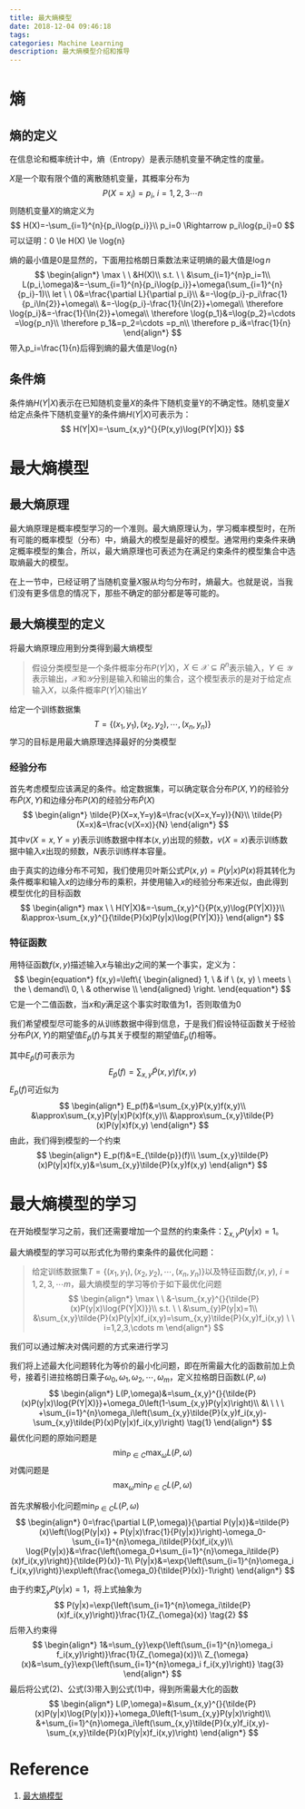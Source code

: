 ```yaml
---
title: 最大熵模型
date: 2018-12-04 09:46:18
tags:
categories: Machine Learning
description: 最大熵模型介绍和推导
---
```


# 熵

## 熵的定义

在信息论和概率统计中，熵（Entropy）是表示随机变量不确定性的度量。

$X$是一个取有限个值的离散随机变量，其概率分布为
$$
P(X=x_i)=p_i,\ i=1,2,3\cdots n
$$
则随机变量$X$的熵定义为
$$
H(X)=-\sum_{i=1}^{n}{p_i\log{p_i}}\\
p_i=0 \Rightarrow p_i\log{p_i}=0
$$
可以证明：0 \le H(X) \le \log{n}

熵的最小值是0是显然的，下面用拉格朗日乘数法来证明熵的最大值是$\log{n}$
$$
\begin{align*}
\max \ \ &H(X)\\
s.t. \ \ &\sum_{i=1}^{n}p_i=1\\
L(p_i,\omega)&=-\sum_{i=1}^{n}{p_i\log{p_i}}+\omega(\sum_{i=1}^{n}{p_i}-1)\\
let \ \ 0&=\frac{\partial L}{\partial p_i}\\
&=-\log{p_i}-p_i\frac{1}{p_i\ln{2}}+\omega\\
&=-\log{p_i}-\frac{1}{\ln{2}}+\omega\\
\therefore \log{p_i}&=-\frac{1}{\ln{2}}+\omega\\
\therefore \log{p_1}&=\log{p_2}=\cdots =\log{p_n}\\
\therefore p_1&=p_2=\cdots =p_n\\
\therefore p_i&=\frac{1}{n}
\end{align*}
$$
带入p_i=\frac{1}{n}后得到熵的最大值是\log{n}

## 条件熵

条件熵$H(Y|X)$表示在已知随机变量$X$的条件下随机变量Y的不确定性。随机变量$X$给定点条件下随机变量Y的条件熵$H(Y|X)$可表示为：
$$
H(Y|X)=-\sum_{x,y}^{}{P(x,y)\log{P(Y|X)}}
$$

# 最大熵模型

## 最大熵原理

最大熵原理是概率模型学习的一个准则。最大熵原理认为，学习概率模型时，在所有可能的概率模型（分布）中，熵最大的模型是最好的模型。通常用约束条件来确定概率模型的集合，所以，最大熵原理也可表述为在满足约束条件的模型集合中选取熵最大的模型。

在上一节中，已经证明了当随机变量$X$服从均匀分布时，熵最大。也就是说，当我们没有更多信息的情况下，那些不确定的部分都是等可能的。

## 最大熵模型的定义

将最大熵原理应用到分类得到最大熵模型

> 假设分类模型是一个条件概率分布$P(Y|X)$，$X\in \mathcal{X} \subseteq R^n$表示输入，$Y \in \mathcal{Y}$表示输出，$\mathcal{X}$和$\mathcal{Y}$分别是输入和输出的集合，这个模型表示的是对于给定点输入$X$，以条件概率$P(Y|X)$输出$Y$

给定一个训练数据集
$$
T=\{(x_1, y_1),(x_2, y_2),\cdots,(x_n, y_n)\}
$$
学习的目标是用最大熵原理选择最好的分类模型

### 经验分布

首先考虑模型应该满足的条件。给定数据集，可以确定联合分布$P(X,Y)$的经验分布$\tilde{P}(X,Y)$和边缘分布$P(X)$的经验分布$\tilde{P}(X)$
$$
\begin{align*}
\tilde{P}(X=x,Y=y)&=\frac{v(X=x,Y=y)}{N}\\
\tilde{P}(X=x)&=\frac{v(X=x)}{N}
\end{align*}
$$
其中$v(X=x,Y=y)$表示训练数据中样本$(x,y)$出现的频数，$v(X=x)$表示训练数据中输入$x$出现的频数，$N$表示训练样本容量。

由于真实的边缘分布不可知，我们使用贝叶斯公式$P(x,y)=P(y|x)P(x)$将其转化为条件概率和输入$x$的边缘分布的乘积，并使用输入$x$的经验分布来近似，由此得到模型优化的目标函数
$$
\begin{align*}
max \ \ H(Y|X)&=-\sum_{x,y}^{}{P(x,y)\log{P(Y|X)}}\\
&\approx-\sum_{x,y}^{}{\tilde{P}(x)P(y|x)\log{P(Y|X)}}
\end{align*}
$$


### 特征函数

用特征函数$f(x,y)$描述输入$x$与输出$y$之间的某一个事实，定义为：
$$
\begin{equation*}
f(x,y)=\left\{
\begin{aligned}
1, \ & if \ (x, y) \ meets \ the \ demand\\
0, \ & otherwise \\
\end{aligned}
\right.
\end{equation*}
$$
它是一个二值函数，当$x$和$y$满足这个事实时取值为1，否则取值为0

我们希望模型尽可能多的从训练数据中得到信息，于是我们假设特征函数关于经验分布$\tilde{P}(X,Y)$的期望值$E_{\tilde{p}}(f)$与其关于模型的期望值$E_p(f)$相等。

其中$E_{\tilde{p}}(f)$可表示为
$$
E_{\tilde{p}}(f)=\sum_{x,y}\tilde{P}(x,y)f(x,y)
$$
$E_p(f)$可近似为
$$
\begin{align*}
E_p(f)&=\sum_{x,y}P(x,y)f(x,y)\\
&\approx\sum_{x,y}P(y|x)P(x)f(x,y)\\
&\approx\sum_{x,y}\tilde{P}(x)P(y|x)f(x,y)
\end{align*}
$$
由此，我们得到模型的一个约束
$$
\begin{align*}
E_p(f)&=E_{\tilde{p}}(f)\\
\sum_{x,y}\tilde{P}(x)P(y|x)f(x,y)&=\sum_{x,y}\tilde{P}(x,y)f(x,y)
\end{align*}
$$

# 最大熵模型的学习

在开始模型学习之前，我们还需要增加一个显然的约束条件：$\sum_{x,y}P(y|x)=1$。

最大熵模型的学习可以形式化为带约束条件的最优化问题：

> 给定训练数据集$T=\{(x_1, y_1),(x_2, y_2),\cdots,(x_n, y_n)\}$以及特征函数$f_i(x,y), \ i=1,2,3,\cdots m$，最大熵模型的学习等价于如下最优化问题
> $$
> \begin{align*}
> \max \ \  &-\sum_{x,y}^{}{\tilde{P}(x)P(y|x)\log{P(Y|X)}}\\
> s.t. \ \ &\sum_{y}P(y|x)=1\\
> &\sum_{x,y}\tilde{P}(x)P(y|x)f_i(x,y)=\sum_{x,y}\tilde{P}(x,y)f_i(x,y) \ \ i=1,2,3,\cdots m
> \end{align*}
> $$
>

我们可以通过解决对偶问题的方式来进行学习

我们将上述最大化问题转化为等价的最小化问题，即在所需最大化的函数前加上负号，接着引进拉格朗日乘子$\omega_0,\omega_1,\omega_2,\cdots,\omega_m$，定义拉格朗日函数$L(P,\omega)$
$$
\begin{align*}
L(P,\omega)&=\sum_{x,y}^{}{\tilde{P}(x)P(y|x)\log{P(Y|X)}}+\omega_0\left(1-\sum_{x,y}P(y|x)\right)\\
&\ \ \ \ +\sum_{i=1}^{n}\omega_i\left(\sum_{x,y}\tilde{P}(x,y)f_i(x,y)-\sum_{x,y}\tilde{P}(x)P(y|x)f_i(x,y)\right) \tag{1}
\end{align*}
$$
最优化问题的原始问题是
$$
\min_{P\in C} \max_{\omega} L(P,\omega)
$$
对偶问题是
$$
\max_{\omega} \min_{P\in C} L(P,\omega)
$$

首先求解极小化问题$\min_{P\in C} L(P,\omega)$
$$
\begin{align*}
0=\frac{\partial L(P,\omega)}{\partial P(y|x)}&=\tilde{P}(x)\left(\log{P(y|x)} + P(y|x)\frac{1}{P(y|x)}\right)-\omega_0-\sum_{i=1}^{n}\omega_i\tilde{P}(x)f_i(x,y)\\
\log{P(y|x)}&=\frac{\left(\omega_0+\sum_{i=1}^{n}\omega_i\tilde{P}(x)f_i(x,y)\right)}{\tilde{P}(x)}-1\\
P(y|x)&=\exp{\left(\sum_{i=1}^{n}\omega_i f_i(x,y)\right)}\exp\left(\frac{\omega_0}{\tilde{P}(x)}-1\right)
\end{align*}
$$

由于约束$\sum_{y}P(y|x)=1$，将上式抽象为
$$
P(y|x)=\exp{\left(\sum_{i=1}^{n}\omega_i\tilde{P}(x)f_i(x,y)\right)}\frac{1}{Z_{\omega}(x)} \tag{2}
$$
后带入约束得
$$
\begin{align*}
1&=\sum_{y}\exp{\left(\sum_{i=1}^{n}\omega_i f_i(x,y)\right)}\frac{1}{Z_{\omega}(x)}\\
Z_{\omega}(x)&=\sum_{y}\exp{\left(\sum_{i=1}^{n}\omega_i f_i(x,y)\right)} \tag{3}
\end{align*}
$$
最后将公式(2)、公式(3)带入到公式(1)中，得到所需最大化的函数
$$
\begin{align*}
L(P,\omega)=&\sum_{x,y}^{}{\tilde{P}(x)P(y|x)\log{P(y|x)}}+\omega_0\left(1-\sum_{x,y}P(y|x)\right)\\
&+\sum_{i=1}^{n}\omega_i\left(\sum_{x,y}\tilde{P}(x,y)f_i(x,y)-\sum_{x,y}\tilde{P}(x)P(y|x)f_i(x,y)\right)
\end{align*}
$$

# Reference

1. [最大熵模型](https://blog.csdn.net/v_JULY_v/article/details/40508465)